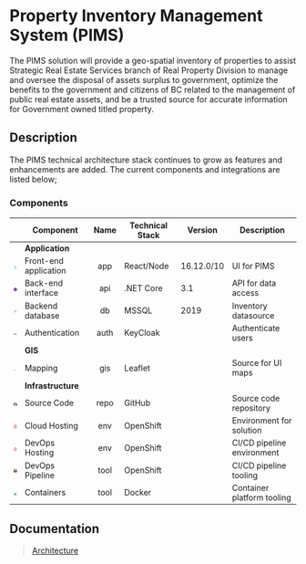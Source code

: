 # Property Inventory Management System (PIMS)

The PIMS solution will provide a geo-spatial inventory of properties to assist Strategic Real Estate Services branch of Real Property Division to manage and oversee the disposal of assets surplus to government, optimize the benefits to the government and citizens of BC related to the management of public real estate assets, and be a trusted source for accurate information for Government owned titled property.

## Description

The PIMS technical architecture stack continues to grow as features and enhancements are added. The current components and integrations are listed below;

### Components

|                                                     | Component             | Name | Technical Stack | Version    | Description                |
| --------------------------------------------------- | --------------------- | :--: | --------------- | ---------- | -------------------------- |
|                                                     | **Application**       |
| <img src="./images/logo-react.svg" width="25">      | Front-end application | app  | React/Node      | 16.12.0/10 | UI for PIMS                |
| <img src="./images/logo-dotnetcore.svg" width="25"> | Back-end interface    | api  | .NET Core       | 3.1        | API for data access        |
| <img src="./images/logo-mssql.svg" width="25">      | Backend database      |  db  | MSSQL           | 2019       | Inventory datasource       |
| <img src="./images/logo-keycloak.png" width="25">   | Authentication        | auth | KeyCloak        |            | Authenticate users         |
|                                                     | **GIS**               |
| <img src="./images/logo-leaflett.png" width="25">   | Mapping               | gis  | Leaflet         |            | Source for UI maps         |
|                                                     | **Infrastructure**    |
| <img src="./images/logo-github.svg" width="25">     | Source Code           | repo | GitHub          |            | Source code repository     |
| <img src="./images/logo-openshift.svg" width="25">  | Cloud Hosting         | env  | OpenShift       |            | Environment for solution   |
| <img src="./images/logo-openshift.svg" width="25">  | DevOps Hosting        | env  | OpenShift       |            | CI/CD pipeline environment |
| <img src="./images/logo-jenkins.svg" width="25">    | DevOps Pipeline       | tool | OpenShift       |            | CI/CD pipeline tooling     |
| <img src="./images/logo-docker.svg" width="25">     | Containers            | tool | Docker          |            | Container platform tooling |

## Documentation

> [Architecture](./ARCHITECTURE.md)
